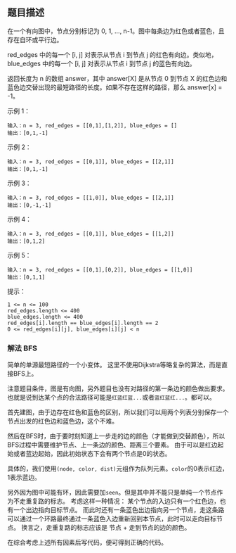 ## 题目描述
在一个有向图中，节点分别标记为 0, 1, ..., n-1。图中每条边为红色或者蓝色，且存在自环或平行边。

red_edges 中的每一个 [i, j] 对表示从节点 i 到节点 j 的红色有向边。类似地，blue_edges 中的每一个 [i, j] 对表示从节点 i 到节点 j 的蓝色有向边。

返回长度为 n 的数组 answer，其中 answer[X] 是从节点 0 到节点 X 的红色边和蓝色边交替出现的最短路径的长度。如果不存在这样的路径，那么 answer[x] = -1。

示例 1：
```
输入：n = 3, red_edges = [[0,1],[1,2]], blue_edges = []
输出：[0,1,-1]
```
示例 2：
```
输入：n = 3, red_edges = [[0,1]], blue_edges = [[2,1]]
输出：[0,1,-1]
```
示例 3：
```
输入：n = 3, red_edges = [[1,0]], blue_edges = [[2,1]]
输出：[0,-1,-1]
```
示例 4：
```
输入：n = 3, red_edges = [[0,1]], blue_edges = [[1,2]]
输出：[0,1,2]
```
示例 5：
```
输入：n = 3, red_edges = [[0,1],[0,2]], blue_edges = [[1,0]]
输出：[0,1,1]
```

提示：
```
1 <= n <= 100
red_edges.length <= 400
blue_edges.length <= 400
red_edges[i].length == blue_edges[i].length == 2
0 <= red_edges[i][j], blue_edges[i][j] < n
```

### 解法 BFS
简单的单源最短路径的一个小变体。
这里不使用Dijkstra等略复杂的算法，而是直接BFS上。

注意题目条件，图是有向图，另外题目也没有对路径的第一条边的颜色做出要求。也就是说到达某个点的合法路径可能是`红蓝红蓝...`或者`蓝红蓝红...`。都可以。

首先建图，由于边存在红色和蓝色的区别，所以我们可以用两个列表分别保存一个节点出发的红色边和蓝色边，这个不难。

然后在BFS时，由于要时刻知道上一步走的边的颜色（才能做到交替颜色），所以BFS过程中需要维护节点、上一条边的颜色、距离三个要素。
由于可以是红边起始或者蓝边起始，因此初始状态下会有两个节点是0的状态。

具体的，我们使用`(node, color, dist)`元组作为队列元素。`color`的0表示红边，1表示蓝边。

另外因为图中可能有环，因此需要加`seen`。但是其中并不能只是单纯一个节点作为不走重复路的标志。
考虑这样一种情况：
某个节点的入边只有一个红色边，也有一个出边指向目标节点。
而此时还有一条蓝色出边指向另一个节点，走这条路可以通过一个环路最终通过一条蓝色入边重新回到本节点，此时可以走向目标节点。
换言之，走重复路的标志应该是 节点 + 走到节点的边的颜色。

在综合考虑上述所有因素后写代码，便可得到正确的代码。